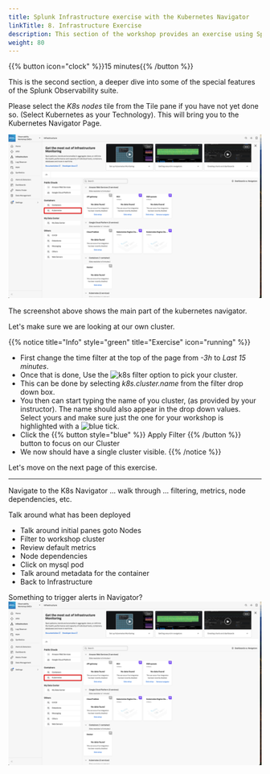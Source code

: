 ```yaml
---
title: Splunk Infrastructure exercise with the Kubernetes Navigator
linkTitle: 8. Infrastructure Exercise
description: This section of the workshop provides an exercise using Splunk infra monitoring based on the Kubernetes Navigator.
weight: 80
---
```


{{% button icon="clock" %}}15 minutes{{% /button %}}

This is the second section, a deeper dive into some of the special features of the Splunk Observability suite.

Please select the *K8s nodes* tile from the Tile pane if you have not yet done so.
(Select Kubernetes as your Technology). This will bring you to the Kubernetes Navigator Page.

![Kubernetes](../images/im-kubernetes.png?width=40vw)

The screenshot above shows the main part of the kubernetes navigator.

Let's make sure we are looking at our own cluster.

{{% notice title="Info" style="green" title="Exercise" icon="running" %}}

* First change the time filter at the top of the page from *-3h* to *Last 15 minutes*.
* Once that is done, Use the ![k8s filter](../images/k8s-add-filter.png?classes=inline) option to pick your cluster.
* This can be done by selecting *k8s.cluster.name* from the filter drop down box.
* You then can start typing the name of you cluster, (as provided by your instructor). The name should also appear in the drop down values. Select yours and make sure just the one for your workshop is highlighted with a ![blue tick](../images/k8s-blue-tick.png?classes=inline).
* Click the {{% button style="blue"  %}}  Apply Filter   {{% /button %}} button to focus on our Cluster
* We now should have a single cluster visible.
{{% /notice %}}

Let's move on the next page of this exercise.

---

Navigate to the K8s Navigator ... walk through ... filtering, metrics, node dependencies, etc.

Talk around what has been deployed

* Talk around initial panes goto Nodes
* Filter to workshop cluster
* Review default metrics
* Node dependencies
* Click on mysql pod
* Talk around metadata for the container
* Back to Infrastructure

Something to trigger alerts in Navigator?
![Kubernetes](../images/im-kubernetes.png)
